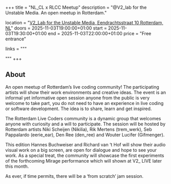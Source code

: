+++
title       = "NL_CL x RLCC Meetup"
description = "@V2_lab for the Unstable Media. An open meetup in Rotterdam."

location    = "[V2_Lab for the Unstable Media, Eendrachtsstraat 10 Rotterdam, NL](https://www.openstreetmap.org/node/6766334767)"
doors       = 2025-11-03T19:00:00+01:00
start       = 2025-11-03T19:30:00+01:00
end         = 2025-11-03T22:00:00+01:00
price       = "Free entrance"

links = """
  <!-- ### [» Go to eventpage ](https://v2.nl/events/rotterdam-live-coders-community-meetup-2025-iv) -->
"""
+++

## About

An open meetup of Rotterdam’s live coding community! The participating artists will show their work environments and creative ideas. The event is an informal yet informative open session anyone from the public is very welcome to take part, you do not need to have an experience in live coding or software development. The idea is to share, learn and get inspired.

The Rotterdam Live Coders community is a dynamic group that welcomes anyone with curiosity and a will to participate. The session will be hosted by Rotterdam artists Niki Scheijen (Nikilia), Rik Mertens (trem_werk), Seb Pappalardo (eerie_ear), Den Ree (den_ree) and Wouter Lucifer (Gifmenger).

This edition Hannes Buchweiser and Richard van ‘t Hof will show their audio visual work on a big screen, are open for dialogue and hope to see your work. As a special treat, the community will showcase the first experiments of the forthcoming Mirage performance which will shown at V2_ LIVE later this month.

As ever, if time permits, there will be a ‘from scratch’ jam session.